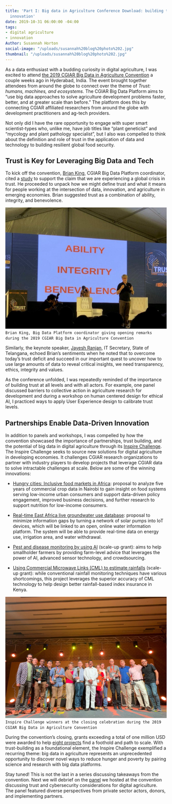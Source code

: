 ```yaml
---
title: 'Part I: Big data in Agriculture Conference Download: building trust and fueling
  innovation'
date: 2019-10-31 06:00:00 -04:00
tags:
- digital agriculture
- innovation
Author: Susannah Horton
social-image: "/uploads/susannah%20blog%20photo%202.jpg"
thumbnail: "/uploads/susannah%20blog%20photo%202.jpg"
---
```


As a data enthusiast with a budding curiosity in digital agriculture, I was excited to attend [the 2019 CGIAR Big Data in Agriculture Convention](https://bigdata.cgiar.org/hyderabad-2019/) a couple weeks ago in Hyderabad, India. The event brought together attendees from around the globe to connect over the theme of *Trust: humans, machines, and ecosystems.* The CGIAR Big Data Platform aims to “use big data approaches to solve agriculture development problems faster, better, and at greater scale than before.” The platform does this by connecting CGIAR affiliated researchers from around the globe with development practitioners and ag-tech providers.

Not only did I have the rare opportunity to engage with super smart scientist-types who, unlike me, have job titles like “plant geneticist” and “mycology and plant pathology specialist”, but I also was compelled to think about the definition and role of trust in the application of data and technology to building resilient global food security.

<!--more-->

## Trust is Key for Leveraging Big Data and Tech

To kick off the convention, [Brian King](https://2019cgiarbigdatainag.sched.com/speaker/b.king), CGIAR Big Data Platform coordinator, cited a [study](https://www.edelman.com/trust-barometer) to support the claim that we are experiencing a global crisis in trust. He proceeded to unpack how we might define trust and what it means for people working at the intersection of data, innovation, and agriculture in emerging economies. Brian suggested trust as a combination of ability, integrity, and benevolence.

![susannah blog photo 1.jpg](/uploads/susannah%20blog%20photo%201.jpg)
`Brian King, Big Data Platform coordinator giving opening remarks during the 2019 CGIAR Big Data in Agriculture Convention`

Similarly, the keynote speaker, [Jayesh Ranjan](https://2019cgiarbigdatainag.sched.com/speaker/jayesh_ranjan.204jdwju), IT Secretary, State of Telangana, echoed Brian’s sentiments when he noted that to overcome today’s trust deficit and succeed in our important quest to uncover how to use large amounts of data to reveal critical insights, we need transparency, ethics, integrity and values.

As the conference unfolded, I was repeatedly reminded of the importance of building trust at all levels and with all actors. For example, one panel discussed barriers to collective action in agriculture research for development and during a workshop on human centered design for ethical AI, I practiced ways to apply User Experience design to calibrate trust levels.

## Partnerships Enable Data-Driven Innovation

In addition to panels and workshops, I was compelled by how the convention showcased the importance of partnerships, trust building, and the potential of big data in digital agriculture through its [Inspire Challenge](https://bigdata.cgiar.org/inspire/). The Inspire Challenge seeks to source new solutions for digital agriculture in developing economies. It challenges CGIAR research organizations to partner with industry players to develop projects that leverage CGIAR data to solve intractable challenges at scale. Below are some of the winning innovations:

* [Hungry cities: Inclusive food markets in Africa](https://bigdata.cgiar.org/inspire/inspire-challenge-2019/hungry-cities-inclusive-food-markets-in-africa/): proposal to analyze five years of commercial crop data in Nairobi to gain insight on food systems serving low-income urban consumers and support data-driven policy engagement, improved business decisions, and further research to support nutrition for low-income consumers.

* [Real-time East Africa live groundwater use database](https://bigdata.cgiar.org/inspire/inspire-challenge-2019/real-time-east-africa-live-groundwater-use-database/): proposal to minimize information gaps by turning a network of solar pumps into IoT devices, which will be linked to an open, online water information platform. The system will be able to provide real-time data on energy use, irrigation area, and water withdrawal.

* [Pest and disease monitoring by using AI](https://bigdata.cgiar.org/inspire/inspire-challenge-2017/pest-and-disease-monitoring-by-using-artificial-intelligence/) (scale-up grant): aims to help smallholder farmers by providing farm-level advice that leverages the power of AI, advanced sensor technology, and crowdsourcing.

* [Using Commercial Microwave Links (CML) to estimate rainfalls](https://bigdata.cgiar.org/inspire/inspire-challenge-2018/using-commercial-microwave-links-cml-to-estimate-rainfalls/) (scale-up grant): while conventional rainfall monitoring techniques have various shortcomings, this project leverages the superior accuracy of CML technology to help design better rainfall-based index insurance in Kenya.

![susannah blog photo 2.jpg](/uploads/susannah%20blog%20photo%202.jpg)`Inspire Challenge winners at the closing celebration during the 2019 CGIAR Big Data in Agriculture Convention`

During the convention’s closing, grants exceeding a total of one million USD were awarded to help [eight projects](https://bigdata.cgiar.org/inspire/applying-for-the-challenge/inspire-winners/) find a foothold and path to scale. With trust-building as a foundational element, the Inspire Challenge exemplified a recurring theme: big data in agriculture represents an unprecedented opportunity to discover novel ways to reduce hunger and poverty by pairing science and research with big data platforms.

Stay tuned! This is not the last in a series discussing takeaways from the convention. Next we will debrief on the [panel](https://2019cgiarbigdatainag.sched.com/event/UPSV/securing-trust-why-cybersecurity-matters-in-digital-agriculture-by-invitation-only) we hosted at the convention discussing trust and cybersecurity considerations for digital agriculture. The panel featured diverse perspectives from private sector actors, donors, and implementing partners.